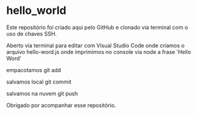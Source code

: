 # hello_world

Este repositório foi criado aqui pelo GitHub e 
clonado via terminal com o uso de chaves SSH.

Aberto via terminal para editar com Visual Studio Code onde criamos o arquivo hello-word.js onde imprimimos no console via node a frase 'Hello Word' 

empacotamos git add

salvamos local git commit

salvamos na nuvem git push

Obrigado por acompanhar esse repositório.

